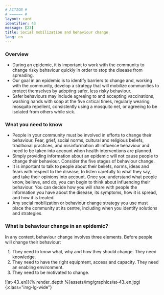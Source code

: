 ```yaml
---
# ACTION #
# ====== #
layout: card
identifier: 43
message: [23]
title: Social mobilization and behaviour change 
lang: en
---
```


### Overview

- During an epidemic, it is important to work with the community to change risky behaviour quickly in order to stop the disease from spreading.
- Our goal in an epidemic is to identify barriers to change and, working with the community, develop a strategy that will mobilize communities to protect themselves by adopting safer, less risky behaviour. 
- Safer behaviours may include agreeing to and accepting vaccinations, washing hands with soap at the five critical times, regularly wearing mosquito repellent, consistently using a mosquito net, or agreeing to be isolated from others while sick. 

### What you need to know

- People in your community must be involved in efforts to change their behaviour. Fear, grief, social norms, cultural and religious beliefs, traditional practices, and misinformation all influence behaviour and need to be taken into account when health interventions are planned.
- Simply providing information about an epidemic will not cause people to change their behaviour. Consider the five stages of behaviour change.
- It is important to talk to people about their beliefs, norms, ideas and fears with respect to the disease, to listen carefully to what they say, and take their opinions into account. Once you understand what people know, believe, and do, you can begin to think about influencing their behaviour. You can decide how you will share with people the information you have about the disease, its symptoms, how it is spread, and how it is treated. 
-	Any social mobilization or behaviour change strategy you use must place the community at its centre, including when you identify solutions and strategies.

### What is behaviour change in an epidemic? 

In any context, behaviour change involves three elements. Before people will change their behaviour:

1. They need to know what, why and how they should change. They need knowledge. 
2. They need to have the right equipment, access and capacity. They need an enabling environment.
3. They need to be motivated to change.

![at-43_en]({% render_depth %}assets/img/graphics/at-43_en.jpg){:class="img-lg-wide"}
